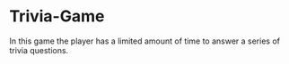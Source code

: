 # Trivia-Game
In this game the player has a limited amount of time to answer a series of trivia questions.